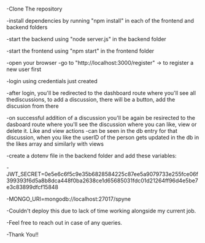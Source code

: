 -Clone The repository

-install dependencies by running "npm install" in each of the frontend and backend folders

-start the backend using "node server.js" in the backend folder

-start the frontend using "npm start" in the frontend folder

-open your browser
-go to "http://localhost:3000/register" -> to register a new user first

-login using credentials just created

-after login, you'll be redirected to the dashboard route where you'll see all thediscussions, to add a discussion, there will be a button, add the discusion from there

-on successful addition of a discussion you'll be again be resirected to the dasboard route where you'll see the discussion where you can like, view or delete it. Like and view actions -can be seen in the db entry for that discussion, when you like the userID of the person gets updated in the db in the likes array and similarly with views

-create a dotenv file in the backend folder and add these variables: 

-JWT_SECRET=0e5e6c6f5c9e35b6828584225c87ee5a9079733e255fce06f399393f6d5a8b8dca448f0ba2638ce1d65685031fdc01d21264ff96d4e5be7e3c83899dfcf15848

-MONGO_URI=mongodb://localhost:27017/spyne

-Couldn't deploy this due to lack of time working alongside my current job.

-Feel free to reach out in case of any queries.

-Thank You!!
